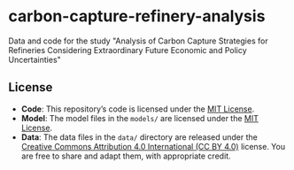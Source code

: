 # carbon-capture-refinery-analysis
Data and code for the study "Analysis of Carbon Capture Strategies for Refineries Considering Extraordinary Future Economic and Policy Uncertainties"

## License

- **Code**: This repository’s code is licensed under the [MIT License](LICENSE).
- **Model**: The model files in the `models/` are licensed under the [MIT License](LICENSE).
- **Data**: The data files in the `data/` directory are released under the [Creative Commons Attribution 4.0 International (CC BY 4.0)](https://creativecommons.org/licenses/by/4.0/) license. You are free to share and adapt them, with appropriate credit.

